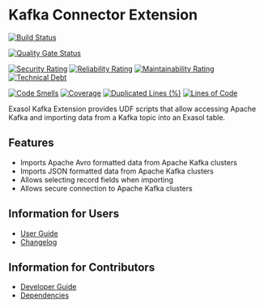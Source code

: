 # Kafka Connector Extension

[![Build Status](https://github.com/exasol/kafka-connector-extension/actions/workflows/ci-build.yml/badge.svg)](https://github.com/exasol/kafka-connector-extension/actions/workflows/ci-build.yml)

[![Quality Gate Status](https://sonarcloud.io/api/project_badges/measure?project=com.exasol%3Akafka-connector-extension&metric=alert_status)](https://sonarcloud.io/dashboard?id=com.exasol%3Akafka-connector-extension)

[![Security Rating](https://sonarcloud.io/api/project_badges/measure?project=com.exasol%3Akafka-connector-extension&metric=security_rating)](https://sonarcloud.io/dashboard?id=com.exasol%3Akafka-connector-extension)
[![Reliability Rating](https://sonarcloud.io/api/project_badges/measure?project=com.exasol%3Akafka-connector-extension&metric=reliability_rating)](https://sonarcloud.io/dashboard?id=com.exasol%3Akafka-connector-extension)
[![Maintainability Rating](https://sonarcloud.io/api/project_badges/measure?project=com.exasol%3Akafka-connector-extension&metric=sqale_rating)](https://sonarcloud.io/dashboard?id=com.exasol%3Akafka-connector-extension)
[![Technical Debt](https://sonarcloud.io/api/project_badges/measure?project=com.exasol%3Akafka-connector-extension&metric=sqale_index)](https://sonarcloud.io/dashboard?id=com.exasol%3Akafka-connector-extension)

[![Code Smells](https://sonarcloud.io/api/project_badges/measure?project=com.exasol%3Akafka-connector-extension&metric=code_smells)](https://sonarcloud.io/dashboard?id=com.exasol%3Akafka-connector-extension)
[![Coverage](https://sonarcloud.io/api/project_badges/measure?project=com.exasol%3Akafka-connector-extension&metric=coverage)](https://sonarcloud.io/dashboard?id=com.exasol%3Akafka-connector-extension)
[![Duplicated Lines (%)](https://sonarcloud.io/api/project_badges/measure?project=com.exasol%3Akafka-connector-extension&metric=duplicated_lines_density)](https://sonarcloud.io/dashboard?id=com.exasol%3Akafka-connector-extension)
[![Lines of Code](https://sonarcloud.io/api/project_badges/measure?project=com.exasol%3Akafka-connector-extension&metric=ncloc)](https://sonarcloud.io/dashboard?id=com.exasol%3Akafka-connector-extension)

Exasol Kafka Extension provides UDF scripts that allow accessing Apache Kafka
and importing data from a Kafka topic into an Exasol table.

## Features

* Imports Apache Avro formatted data from Apache Kafka clusters
* Imports JSON formatted data from Apache Kafka clusters
* Allows selecting record fields when importing
* Allows secure connection to Apache Kafka clusters

## Information for Users

* [User Guide](doc/user_guide/user_guide.md)
* [Changelog](doc/changes/changelog.md)

## Information for Contributors

* [Developer Guide](doc/development/developer_guide.md)
* [Dependencies](dependencies.md)
